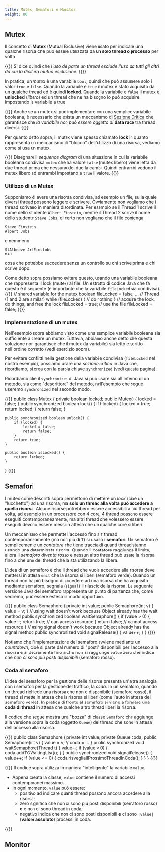 ```yaml
---
title: Mutex, Semafori e Monitor
weight: 80
---
```


## Mutex
Il concetto di **Mutex** (Mutual Exclusive) viene usato per indicare una qualche risorsa che può essere utilizzata da **un solo thread o processo** per volta

{{<observe>}}
Si dice quindi che *l'uso da parte un thread esclude l'uso da tutti gli altri da cui la dicitura mutua esclusione*.
{{</observe>}}

In pratica, un *mutex* è una variabile `bool`, quindi che può assumere solo i valor `true` e
`false`. Quando la variabile è `true` il mutex è stato acquisito da un qualche thread ed
è quindi **locked**. Quando la variabile è `false` il mutex è **unlocked** (*libero*) ed un
thread che ne ha bisogno lo può acquisire impostando la variabile a true

{{<attention>}}
Anche se un mutex si può implementare con una semplice variabile booleana, è necessario che
esista un meccanismo di [Sezione Critica](sezione_critica.html) che garantisce che *la variabile
non può essere oggetto di* **data race** tra thread diversi.
{{</attention>}}

Per quanto detto sopra, il mutex viene spesso chiamato **lock** in quanto rappresenta un
meccanismo di "blocco" dell'utilizzo di una risorsa, vediamo come si usa un mutex.

{{<exercise>}}
Disegnare il *sequence diagram* di una situazione in cui la variabile booleana condivisa
`mutex` che ha valore `false` (mutex libero) viene letta da due thread prima che nessuno dei due la cambi. Quindi entrambi
vedono il mutex libero ed entrambi impostano a `true` il valore.
{{</exercise>}}

### Utilizzo di un Mutex
Supponiamo di avere una risorsa condivisa, ad esempio un file, sulla quale diversi thread
possono leggere e scrivere. Ovviamente non vogliamo che i thread scrivano in maniera
disordinata. Per esempio se il Thread 1 scrive il nome dello studente `Albert Einstein`,
mentre il Thread 2 scrive il nome dello studente `Steve Jobs`, di certo non vogliamo che
il file contenga

    Steve Einstein
    Albert Jobs

e nemmeno

    StAlbeeve JrtEinstobs
    ein

cosa che potrebbe succedere senza un controllo su chi scrive prima e chi scrive dopo.

Come detto sopra possiamo evitare questo, usando una variabile booleana che rappresenta
il lock (mutex) al file. Un estratto di codice Java che fa questo è il seguente (è
importante che la variabile `fileLocked` sia condivisa).
{{<highlight java>}}
// shared variable for the mutex
boolean fileLocked = false; 
...
// Thread (1 and 2 are similar)
while (fileLocked) {
    // do nothing
}
// acquire the lock, do things, and free the lock
fileLocked = true;
// use the file
fileLocked = false;
{{</highlight>}}

### Implementazione di un mutex
Nell'esempio sopra abbiamo visto come una semplice variabile booleana sia sufficiente
a creare un mutex. Tuttavia, abbiamo anche detto che questa soluzione non garantisce
che il mutex (la variabile) sia letto e scritto nell'ordine corretto (vedi esercizio
sopra).

Per evitare conflitti nella gestione della variabile condivisa (`fileLocked` nel
nostro esempio), possiamo usare una *sezione critica* in Java che, ricordiamo, si crea
con la parola chiave `synchronized` (vedi [questa]() pagina).

Ricordiamo che il `synchronized` di Java si può usare sia all'interno di un metodo,
sia come "descrittore" del metodo, nell'esempio che segue useremo `synchronized` nel
secondo modo.

{{<highlight java>}}
public class Mutex {
    private boolean locked;
    public Mutex() {
        locked = false;
    }
    public synchronized boolean lock() {
        if (!locked) {
            locked = true;
            return locked;
        }
        return false;
    }

    public synchronized boolean unlock() {
        if (locked) {
            locked = false;
            return false;
        }
        return true;
    }

    public boolean isLocked() {
        return locked;
    }
}
{{</highlight>}}

## Semafori
I mutex come descritti sopra permettono di mettere un *lock* (cioè un "lucchetto") ad una risorsa, ma **solo un thread alla volta può accedere a quella risorsa**. Alcune risorse potrebbero essere accessibili a più thread per volta, ad esempio in un processore con 4 core, 4 thread possono essere eseguiti contemporaneamente, ma altri thread che volessero essere eseguiti devono essere messi in attesa che un qualche core si liberi.

Un meccanismo che permette l'accesso fino a `T` thread contemporaneamente (ma non più di `T`) si usano i **semafori**. Un semaforo è semplicemente un *contatore* che tiene traccia di quanti thread stanno usando una determinata risorsa. Quando il contatore raggiunge il limite, allora il *semaforo diventa rosso* e nessun altro thread può usare la risorsa fino a che uno dei thread che la sta utilizzando la libera.

L'idea di un semaforo è che il thread che vuole accedere alla risorsa deve mettersi in attesa `wait` che la risorsa si liberi (semaforo verde). Quando un thread non ha più bisogno di accedere ad una risorsa che ha acquisito mediante semaforo, segnala (`signal`) il rilascio della risorsa. La seguente versione Java del semaforo rappresenta un punto di partenza che, come vedremo, può essere esteso in modo opportuno.

{{<highlight java>}}
public class Semaphore {
    private int value;
    public Semaphore(int v) {
        value = v;
    }
    // using wait doesn't work because Object already has the wait method
    public synchronized boolean waitSemaphore() {
        if (value > 0) {
            value--;
            return true; // can access resource
        }
        return false; // cannot access resource
    }
    // using signal doesn't work because Object already has the signal method
    public synchronized void signalRelease() {
        value++;
    }
}
{{</highlight>}}

Notiamo che l'implementazione del semaforo avviene mediante un *countdown*, cioè si parte dal numero di "posti" disponibili per l'accesso alla risorsa e si decrementa fino a che non si raggiunge `value` zero che indica che *non ci sono più posti disponibili* (semaforo rosso).

### Coda al semaforo
L'idea del semaforo per la gestione delle risorse presenta un'altra analogia con i semafori per la gestione del traffico, la *coda*. In un semaforo, quando un thread richiede una risorsa che non è disponibile (semaforo rosso), il thread si mette in attesa che la risorsa si liberi (come l'auto in attesa del semaforo verde). In pratica di fronte al semaforo si viene a formare una **coda di thread** in attesa che qualche altro thread liberi la risorsa.

Il codice che segue mostra una "bozza" di classe `Semaforo` che aggiunge alla versione sopra la coda (oggetto `Queue`) dei thread che sono in attesa dell'accesso alla risorsa.

{{<highlight java>}}
public class Semaphore {
    private int value;
    private Queue coda;
    public Semaphore(int v) {
        value = v;
        // coda = ...
    }
    public synchronized void waitSemaphore(Thread t) {
        value--;
        if (value < 0) {
            coda.addTOWaitingList(t);
        }
    }
    public synchronized void signalRelease() {
        value++;
        if (value <= 0) {
            coda.risvegliaIlProssimoThreadInCoda();
        }
    }
}
{{</highlight>}}

{{<observe>}}
Il codice sopra utilizza in maniera "intelligente" la variabile `value`.

* Appena creata la classe, `value` contiene il numero di accessi contemporanei massimo.
* In ogni momento, `value` può essere:
    * positivo ad indicare quanti thread possono ancora accedere alla risorsa;
    * zero significa che non ci sono più posti disponibili (semaforo rosso) **e** e non ci sono thread in coda;
    * negativo indica che non ci sono posti disponibili **e** ci sono `|value|` (**valore assoluto**) processi in coda.
</div>
{{</observe>}}

## Monitor